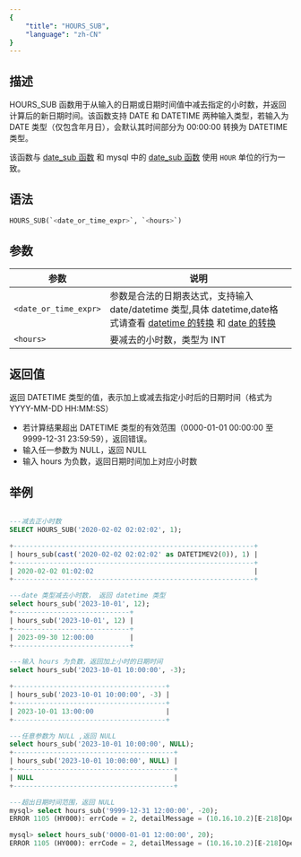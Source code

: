 ```yaml
---
{
    "title": "HOURS_SUB",
    "language": "zh-CN"
}
---
```


## 描述

HOURS_SUB 函数用于从输入的日期或日期时间值中减去指定的小时数，并返回计算后的新日期时间。该函数支持 DATE 和 DATETIME 两种输入类型，若输入为 DATE 类型（仅包含年月日），会默认其时间部分为 00:00:00 转换为 DATETIME 类型。

该函数与 [date_sub 函数](./date-sub) 和 mysql 中的 [date_sub 函数](https://dev.mysql.com/doc/refman/8.4/en/date-and-time-functions.html#function_date-sub) 使用 `HOUR` 单位的行为一致。

## 语法

```sql
HOURS_SUB(`<date_or_time_expr>`, `<hours>`)
```

## 参数

| 参数 | 说明 |
| ---- | ---- |
| `<date_or_time_expr>` | 参数是合法的日期表达式，支持输入 date/datetime 类型,具体 datetime,date格式请查看 [datetime 的转换](../../../../../current/sql-manual/basic-element/sql-data-types/conversion/datetime-conversion) 和 [date 的转换](../../../../../current/sql-manual/basic-element/sql-data-types/conversion/date-conversion) |
| `<hours>` | 要减去的小时数，类型为 INT |

## 返回值

返回 DATETIME 类型的值，表示加上或减去指定小时后的日期时间（格式为 YYYY-MM-DD HH:MM:SS）

- 若计算结果超出 DATETIME 类型的有效范围（0000-01-01 00:00:00 至 9999-12-31 23:59:59），返回错误。
- 输入任一参数为 NULL，返回 NULL
- 输入 hours 为负数，返回日期时间加上对应小时数

## 举例

```sql

---减去正小时数
SELECT HOURS_SUB('2020-02-02 02:02:02', 1);

+------------------------------------------------------------+
| hours_sub(cast('2020-02-02 02:02:02' as DATETIMEV2(0)), 1) |
+------------------------------------------------------------+
| 2020-02-02 01:02:02                                        |
+------------------------------------------------------------+

---date 类型减去小时数， 返回 datetime 类型
select hours_sub('2023-10-01', 12);
+-----------------------------+
| hours_sub('2023-10-01', 12) |
+-----------------------------+
| 2023-09-30 12:00:00         |
+-----------------------------+

---输入 hours 为负数，返回加上小时的日期时间
select hours_sub('2023-10-01 10:00:00', -3);

+--------------------------------------+
| hours_sub('2023-10-01 10:00:00', -3) |
+--------------------------------------+
| 2023-10-01 13:00:00                  |
+--------------------------------------+

---任意参数为 NULL ,返回 NULL
select hours_sub('2023-10-01 10:00:00', NULL);
+----------------------------------------+
| hours_sub('2023-10-01 10:00:00', NULL) |
+----------------------------------------+
| NULL                                   |
+----------------------------------------+

---超出日期时间范围，返回 NULL
mysql> select hours_sub('9999-12-31 12:00:00', -20);
ERROR 1105 (HY000): errCode = 2, detailMessage = (10.16.10.2)[E-218]Operation hours_add of 9999-12-31 12:00:00, 20 out of range

mysql> select hours_sub('0000-01-01 12:00:00', 20);
ERROR 1105 (HY000): errCode = 2, detailMessage = (10.16.10.2)[E-218]Operation hours_add of 0000-01-01 12:00:00, -20 out of range
```
